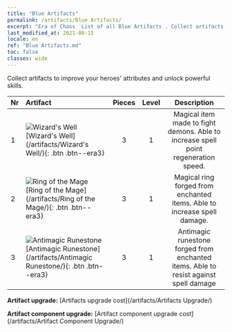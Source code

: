 ```yaml
---
title: "Blue Artifacts"
permalink: /artifacts/Blue Artifacts/
excerpt: "Era of Chaos  List of all Blue Artifacts . Collect artifacts to improve your heroes' attributes and unlock powerful skills."
last_modified_at: 2021-06-15
locale: en
ref: "Blue Artifacts.md"
toc: false
classes: wide
---
```


  Collect artifacts to improve your heroes' attributes and unlock powerful skills.

  |  Nr  |    Artifact    | Pieces |  Level | Description   |
  |:-----|:---------------|:------:|:------:|:--------------:|
  | 1   | ![Wizard's Well](/images/t/icon_artifact_21.png) [Wizard's Well](/artifacts/Wizard's Well/){: .btn .btn--era3} | 3 | 1 | Magical item made to fight demons. Able to increase spell point regeneration speed. |
  | 2   | ![Ring of the Mage](/images/t/icon_artifact_22.png) [Ring of the Mage](/artifacts/Ring of the Mage/){: .btn .btn--era3} | 3 | 1 | Magical ring forged from enchanted items. Able to increase spell damage. |
  | 3   | ![Antimagic Runestone](/images/t/icon_artifact_23.png) [Antimagic Runestone](/artifacts/Antimagic Runestone/){: .btn .btn--era3} | 3 | 1 | Antimagic runestone forged from enchanted items. Able to resist against spell damage |


  **Artifact upgrade:** [Artifacts upgrade cost](/artifacts/Artifacts Upgrade/)

 **Artifact component upgrade:** [Artifact component upgrade cost](/artifacts/Artifact Component Upgrade/)


